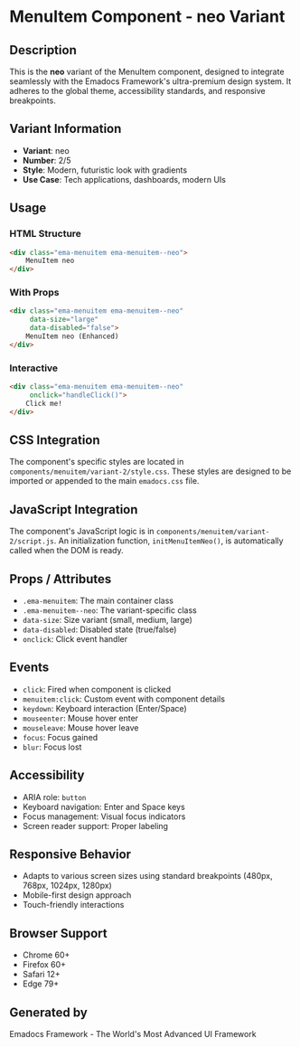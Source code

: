 # MenuItem Component - neo Variant

## Description
This is the **neo** variant of the MenuItem component, designed to integrate seamlessly with the Emadocs Framework's ultra-premium design system. It adheres to the global theme, accessibility standards, and responsive breakpoints.

## Variant Information
- **Variant**: neo
- **Number**: 2/5
- **Style**: Modern, futuristic look with gradients
- **Use Case**: Tech applications, dashboards, modern UIs

## Usage

### HTML Structure
```html
<div class="ema-menuitem ema-menuitem--neo">
    MenuItem neo
</div>
```

### With Props
```html
<div class="ema-menuitem ema-menuitem--neo" 
     data-size="large" 
     data-disabled="false">
    MenuItem neo (Enhanced)
</div>
```

### Interactive
```html
<div class="ema-menuitem ema-menuitem--neo" 
     onclick="handleClick()">
    Click me!
</div>
```

## CSS Integration
The component's specific styles are located in `components/menuitem/variant-2/style.css`. These styles are designed to be imported or appended to the main `emadocs.css` file.

## JavaScript Integration
The component's JavaScript logic is in `components/menuitem/variant-2/script.js`. An initialization function, `initMenuItemNeo()`, is automatically called when the DOM is ready.

## Props / Attributes
- `.ema-menuitem`: The main container class
- `.ema-menuitem--neo`: The variant-specific class
- `data-size`: Size variant (small, medium, large)
- `data-disabled`: Disabled state (true/false)
- `onclick`: Click event handler

## Events
- `click`: Fired when component is clicked
- `menuitem:click`: Custom event with component details
- `keydown`: Keyboard interaction (Enter/Space)
- `mouseenter`: Mouse hover enter
- `mouseleave`: Mouse hover leave
- `focus`: Focus gained
- `blur`: Focus lost

## Accessibility
- ARIA role: `button`
- Keyboard navigation: Enter and Space keys
- Focus management: Visual focus indicators
- Screen reader support: Proper labeling

## Responsive Behavior
- Adapts to various screen sizes using standard breakpoints (480px, 768px, 1024px, 1280px)
- Mobile-first design approach
- Touch-friendly interactions

## Browser Support
- Chrome 60+
- Firefox 60+
- Safari 12+
- Edge 79+

## Generated by
Emadocs Framework - The World's Most Advanced UI Framework

